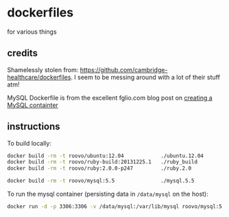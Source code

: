 # dockerfiles
for various things

## credits
Shamelessly stolen from: https://github.com/cambridge-healthcare/dockerfiles.
I seem to be messing around with a lot of their stuff atm!

MySQL Dockerfile is from the excellent fglio.com blog post on [creating a MySQL
containter](http://txt.fliglio.com/2013/11/creating-a-mysql-docker-container)

## instructions

To build locally:

```sh
docker build -rm -t roovo/ubuntu:12.04            ./ubuntu.12.04
docker build -rm -t roovo/ruby-build:20131225.1   ./ruby_build
docker build -rm -t roovo/ruby:2.0.0-p247         ./ruby.2.0

docker build -rm -t roovo/mysql:5.5               ./mysql.5.5
```

To run the mysql container (persisting data in `/data/mysql` on the host):

```sh
docker run -d -p 3306:3306 -v /data/mysql:/var/lib/mysql roovo/mysql:5.5
```

